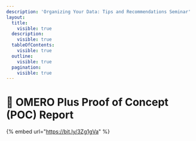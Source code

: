 ```yaml
---
description: 'Organizing Your Data: Tips and Recommendations Seminar'
layout:
  title:
    visible: true
  description:
    visible: true
  tableOfContents:
    visible: true
  outline:
    visible: true
  pagination:
    visible: true
---
```


# 🔴 OMERO Plus Proof of Concept (POC) Report

{% embed url="https://bit.ly/3Zg1gVa" %}
